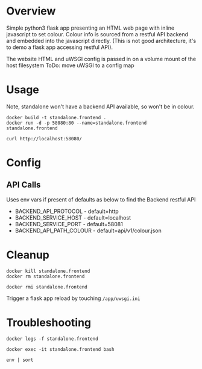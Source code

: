 # Overview
Simple python3 flask app presenting an HTML web page with inline javascript to set colour.
Colour info is sourced from a restful API backend and embedded into the javascript directly. 
(This is not good architecture, it's to demo a flask app accessing restful API). 

The website HTML and uWSGI config is passed in on a volume mount of the host filesystem
ToDo: move uWSGI to a config map 

# Usage

Note, standalone won't have a backend API available, so won't be in colour.
```shell script
docker build -t standalone.frontend .
docker run -d -p 58080:80 --name=standalone.frontend standalone.frontend

curl http://localhost:58080/

```


# Config

## API Calls
Uses env vars if present of defaults as below to find the Backend restful API  
 - BACKEND_API_PROTOCOL        - default=http
 - BACKEND_SERVICE_HOST        - default=localhost
 - BACKEND_SERVICE_PORT        - default=58081
 - BACKEND_API_PATH_COLOUR     - default=api/v1/colour.json



# Cleanup
```shell script
docker kill standalone.frontend
docker rm standalone.frontend

docker rmi standalone.frontend

```

Trigger a flask app reload by touching `/app/uwsgi.ini`

# Troubleshooting
```shell script
docker logs -f standalone.frontend

docker exec -it standalone.frontend bash

env | sort 
```
